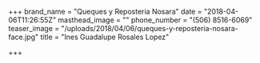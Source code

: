 +++
brand_name = "Queques y Reposteria Nosara"
date = "2018-04-06T11:26:55Z"
masthead_image = ""
phone_number = "(506) 8516-6069"
teaser_image = "/uploads/2018/04/06/queques-y-reposteria-nosara-face.jpg"
title = "Ines Guadalupe Rosales Lopez"

+++
